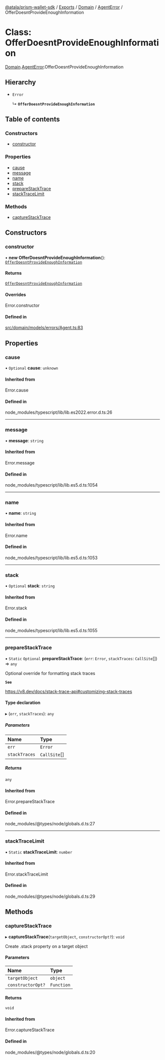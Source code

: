 [@atala/prism-wallet-sdk](../README.md) / [Exports](../modules.md) / [Domain](../modules/Domain.md) / [AgentError](../modules/Domain.AgentError.md) / OfferDoesntProvideEnoughInformation

# Class: OfferDoesntProvideEnoughInformation

[Domain](../modules/Domain.md).[AgentError](../modules/Domain.AgentError.md).OfferDoesntProvideEnoughInformation

## Hierarchy

- `Error`

  ↳ **`OfferDoesntProvideEnoughInformation`**

## Table of contents

### Constructors

- [constructor](Domain.AgentError.OfferDoesntProvideEnoughInformation.md#constructor)

### Properties

- [cause](Domain.AgentError.OfferDoesntProvideEnoughInformation.md#cause)
- [message](Domain.AgentError.OfferDoesntProvideEnoughInformation.md#message)
- [name](Domain.AgentError.OfferDoesntProvideEnoughInformation.md#name)
- [stack](Domain.AgentError.OfferDoesntProvideEnoughInformation.md#stack)
- [prepareStackTrace](Domain.AgentError.OfferDoesntProvideEnoughInformation.md#preparestacktrace)
- [stackTraceLimit](Domain.AgentError.OfferDoesntProvideEnoughInformation.md#stacktracelimit)

### Methods

- [captureStackTrace](Domain.AgentError.OfferDoesntProvideEnoughInformation.md#capturestacktrace)

## Constructors

### constructor

• **new OfferDoesntProvideEnoughInformation**(): [`OfferDoesntProvideEnoughInformation`](Domain.AgentError.OfferDoesntProvideEnoughInformation.md)

#### Returns

[`OfferDoesntProvideEnoughInformation`](Domain.AgentError.OfferDoesntProvideEnoughInformation.md)

#### Overrides

Error.constructor

#### Defined in

[src/domain/models/errors/Agent.ts:83](https://github.com/hyperledger/identus-edge-agent-sdk-ts/blob/bda7c5f2d075f5f1181d8e566d0db6b907796ca5/src/domain/models/errors/Agent.ts#L83)

## Properties

### cause

• `Optional` **cause**: `unknown`

#### Inherited from

Error.cause

#### Defined in

node_modules/typescript/lib/lib.es2022.error.d.ts:26

___

### message

• **message**: `string`

#### Inherited from

Error.message

#### Defined in

node_modules/typescript/lib/lib.es5.d.ts:1054

___

### name

• **name**: `string`

#### Inherited from

Error.name

#### Defined in

node_modules/typescript/lib/lib.es5.d.ts:1053

___

### stack

• `Optional` **stack**: `string`

#### Inherited from

Error.stack

#### Defined in

node_modules/typescript/lib/lib.es5.d.ts:1055

___

### prepareStackTrace

▪ `Static` `Optional` **prepareStackTrace**: (`err`: `Error`, `stackTraces`: `CallSite`[]) => `any`

Optional override for formatting stack traces

**`See`**

https://v8.dev/docs/stack-trace-api#customizing-stack-traces

#### Type declaration

▸ (`err`, `stackTraces`): `any`

##### Parameters

| Name | Type |
| :------ | :------ |
| `err` | `Error` |
| `stackTraces` | `CallSite`[] |

##### Returns

`any`

#### Inherited from

Error.prepareStackTrace

#### Defined in

node_modules/@types/node/globals.d.ts:27

___

### stackTraceLimit

▪ `Static` **stackTraceLimit**: `number`

#### Inherited from

Error.stackTraceLimit

#### Defined in

node_modules/@types/node/globals.d.ts:29

## Methods

### captureStackTrace

▸ **captureStackTrace**(`targetObject`, `constructorOpt?`): `void`

Create .stack property on a target object

#### Parameters

| Name | Type |
| :------ | :------ |
| `targetObject` | `object` |
| `constructorOpt?` | `Function` |

#### Returns

`void`

#### Inherited from

Error.captureStackTrace

#### Defined in

node_modules/@types/node/globals.d.ts:20
